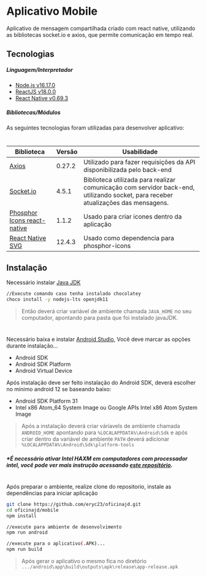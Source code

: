 # Aplicativo Mobile

Aplicativo de mensagem compartilhada criado com react native, utilizando as bibliotecas socket.io e axios, que permite comunicação em tempo real.

## Tecnologias

##### Linguagem/Interpretador

* [Node.js v16.17.0](https://nodejs.org/pt-br/)
* [ReactJS v18.0.0](https://pt-br.reactjs.org/)
* [React Native v0.69.3](https://reactnative.dev/)

##### Bibliotecas/Módulos
As seguintes tecnologias foram utilizadas para desenvolver aplicativo:
#
| Biblioteca | Versão | Usabilidade |
| ------ | -------- | ------------ |
| [Axios](https://axios-http.com/docs/api_intro) | 0.27.2 | Utilizado para fazer requisições da API disponibilizada pelo back-end |
| [Socket.io](https://socket.io/) | 4.5.1 | Biblioteca utilizada para realizar comunicação com servidor back-end, utilizando socket, para receber atualizações das mensagens. |
| [Phosphor Icons react-native](https://www.npmjs.com/package/phosphor-react-native) | 1.1.2 | Usado para criar icones dentro da aplicação |
| [React Native SVG](https://github.com/react-native-svg/react-native-svg) | 12.4.3 | Usado como dependencia para phosphor-icons |


## Instalação

Necessário instalar [Java JDK](https://openjdk.org/projects/jdk/11/)
```sh
//Execute comando caso tenha instalado chocolatey
choco install -y nodejs-lts openjdk11
```
> Então deverá criar variável de ambiente chamada ``JAVA_HOME`` no seu computador, apontando para pasta que foi instalado javaJDK.

#
Necessário baixa e instalar [Android Studio](https://developer.android.com/studio?hl=pt&gclid=EAIaIQobChMInu2j4sji-QIVWBXUAR0v5gXwEAAYASAAEgKAuPD_BwE&gclsrc=aw.ds), Você deve marcar as opções durante instalação...
* Android SDK
* Android SDK Platform
* Android Virtual Device

Após instalação deve ser feito instalação do Android SDK, deverá escolher no mínimo android 12 se baseando baixo:
- Android SDK Platform 31
- Intel x86 Atom_64 System Image ou Google APIs Intel x86 Atom System Image
> Após a instalação deverá criar váriavels de ambiente chamada ``ANDROID_HOME`` apontando para ``%LOCALAPPDATA%\Android\Sdk`` e após criar dentro da variável de ambiente ``PATH``  deverá adicionar ``%LOCALAPPDATA%\Android\Sdk\platform-tools``
##### _*É necessário ativar Intel HAXM em computadores com processador intel, você pode ver mais instrução acessando [este repositório](https://github.com/intel/haxm/wiki/Installation-Instructions-on-Windows)._

#
Após preparar o ambiente, realize clone do repositorio, instale as dependências para iniciar aplicação
```sh
git clone https://github.com/eryc23/oficinajd.git
cd oficinajd/mobile
npm install

//execute para ambiente de desenvolvimento
npm run android

//execute para o aplicativo(.APK)...
npm run build
```
> Após gerar o aplicativo o mesmo fica no diretório ``.../android\app\build\outputs\apk\release\app-release.apk``
